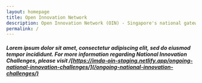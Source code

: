```yaml
---
layout: homepage
title: Open Innovation Network
description: Open Innovation Network (OIN) - Singapore's national gateway to open innovation challenges, upcoming activities, latest happenings, and resources.
permalink: /
---
```

<!-- Type your notification here - the notification bar will not appear if this is empty. For other changes, refer to _data/homepage.yml to edit the homepage -->

<!-- NIC Update -->
##### Lorem ipsum dolor sit amet, consectetur adipiscing elit, sed do eiusmod tempor incididunt. For more information regarding National Innovation Challenges, please visit /[https://imda-oin-staging.netlify.app/ongoing-national-innovation-challenges/](/ongoing-national-innovation-challenges/)
